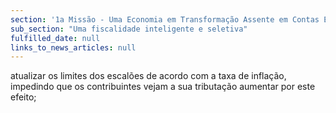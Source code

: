 ```yaml
---
section: '1a Missão - Uma Economia em Transformação Assente em Contas Equilibradas'
sub_section: "Uma fiscalidade inteligente e seletiva"
fulfilled_date: null
links_to_news_articles: null
---
```


atualizar os limites dos escalões de acordo com a taxa de inflação, impedindo que os contribuintes vejam a sua tributação aumentar por este efeito;